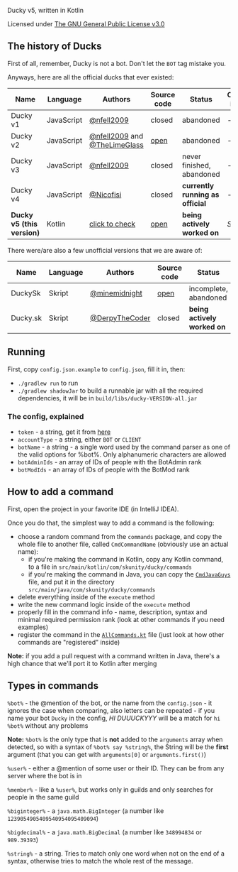 Ducky v5, written in Kotlin

Licensed under [The GNU General Public License v3.0](LICENSE.md)

## The history of Ducks
First of all, remember, Ducky is not a bot. Don't let the `BOT` tag mistake you.

Anyways, here are all the official ducks that ever existed:

| Name | Language | Authors | Source code | Status | Official invite | 
| --- | --- | --- | --- | --- | --- |
| Ducky v1 | JavaScript | [@nfell2009](https://github.com/nfell2009) | closed | abandoned | - |
| Ducky v2 | JavaScript | [@nfell2009](https://github.com/nfell2009) and [@TheLimeGlass](https://github.com/TheLimeGlass) | [open](https://github.com/TheDuckyProject/DuckyJS) | abandoned | - |
| Ducky v3 | JavaScript | [@nfell2009](https://github.com/nfell2009) | closed | never finished, abandoned | - |
| Ducky v4 | JavaScript | [@Nicofisi](https://github.com/Nicofisi) | closed | **currently running as official** | - |
| **Ducky v5 (this version)** | Kotlin | [click to check](https://github.com/TheDuckyProject/Ducky-Kotlin/graphs/contributors) | [open](.) | **being actively worked on** | *Soon™* |

There were/are also a few unofficial versions that we are aware of:

| Name | Language | Authors | Source code | Status| Official invite |
| --- | --- | --- | --- | --- | --- |
| DuckySk | Skript | [@minemidnight](https://github.com/minemidnight) | [open](https://github.com/TheDuckyProject/DuckySk) | incomplete, abandoned | - |
| Ducky.sk | Skript | [@DerpyTheCoder](https://github.com/DerpyTheCoder) | closed | **being actively worked on** | - |

## Running

First, copy `config.json.example` to `config.json`, fill it in, then:

* `./gradlew run` to run
* `./gradlew shadowJar` to build a runnable jar with all the required dependencies, 
it will be in `build/libs/ducky-VERSION-all.jar`

### The config, explained
* `token` - a string, get it from 
[here](https://discordapp.com/developers/applications/me/)
* `accountType` - a string, either `BOT` or `CLIENT`
* `botName` - a string - a single word used by the command parser as one of the
 valid options for %bot%. Only alphanumeric characters are allowed
* `botAdminIds` - an array of IDs of people with the BotAdmin rank
* `botModIds` - an array of IDs of people with the BotMod rank

## How to add a command
First, open the project in your favorite IDE (in IntelliJ IDEA).
 
Once you do that, the simplest way to add a command is the following:
* choose a random command from the `commands` package, and copy the whole file
to another file, called `CmdCommandName` (obviously use an actual name):
  * if you're making the command in Kotlin, copy any Kotlin command, 
  to a file in `src/main/kotlin/com/skunity/ducky/commands` 
  * if you're making the command in Java, you can copy the 
  [`CmdJavaGuys`](src/main/java/com/skunity/ducky/commands/CmdJavaGuys.java) file,
  and put it in the directory `src/main/java/com/skunity/ducky/commands`
* delete everything inside of the `execute` method
* write the new command logic inside of the `execute` method
* properly fill in the command info - name, description, syntax and minimal required 
permission rank (look at other commands if you need examples)
* register the command in the 
[`AllCommands.kt`](src/main/kotlin/com/skunity/ducky/AllCommands.kt) file
(just look at how other commands are "registered" inside)

**Note:** if you add a pull request with a command written in Java, there's a high chance 
that we'll port it to Kotlin after merging

## Types in commands
`%bot%` - the @mention of the bot, or the name from the `config.json` - it ignores
the case when comparing, also letters can be repeated - if you name your bot
`Ducky` in the config, *HI DUUUCKYYY* will be a match for `hi %bot%` without any problems

**Note:** `%bot%` is the only type that is **not** added to the `arguments` array when detected, 
so with a syntax of `%bot% say %string%`, the String will be the **first** argument
(that you can get with `arguments[0]` or `arguments.first()`)

`%user%` - either a @mention of some user or their ID. They can be from any server where
the bot is in

`%member%` - like a `%user%`, but works only in guilds and only searches for
people in the same guild

`%biginteger%` - a `java.math.BigInteger` (a number like `1239054905409540954095409094`)

`%bigdecimal%` - a `java.math.BigDecimal` (a number like `348994834` or `989.39393`)

`%string%` - a string. Tries to match only one word when not on the end of a syntax,
otherwise tries to match the whole rest of the message.